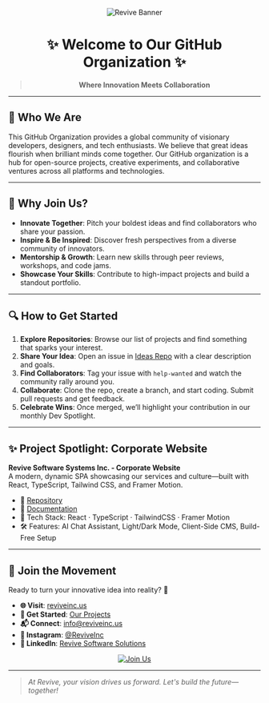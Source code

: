 <div align="center">

![Revive Banner](https://reviveinc.us/wp-content/uploads/2025/04/logo_2.png)

# ✨ Welcome to Our GitHub Organization ✨

> **Where Innovation Meets Collaboration**

</div>

---

## 🚀 Who We Are

This GitHub Organization provides a global community of visionary developers, designers, and tech enthusiasts. We believe that great ideas flourish when brilliant minds come together. Our GitHub organization is a hub for open-source projects, creative experiments, and collaborative ventures across all platforms and technologies.

---

## 🌟 Why Join Us?

- **Innovate Together**: Pitch your boldest ideas and find collaborators who share your passion.  
- **Inspire & Be Inspired**: Discover fresh perspectives from a diverse community of innovators.  
- **Mentorship & Growth**: Learn new skills through peer reviews, workshops, and code jams.  
- **Showcase Your Skills**: Contribute to high-impact projects and build a standout portfolio.  

---

## 🔍 How to Get Started

1. **Explore Repositories**: Browse our list of projects and find something that sparks your interest.  
2. **Share Your Idea**: Open an issue in [Ideas Repo](https://github.com/ReviveSoftwareSolutions/ideas) with a clear description and goals.  
3. **Find Collaborators**: Tag your issue with `help-wanted` and watch the community rally around you.  
4. **Collaborate**: Clone the repo, create a branch, and start coding. Submit pull requests and get feedback.  
5. **Celebrate Wins**: Once merged, we’ll highlight your contribution in our monthly Dev Spotlight.  

---

## ✨ Project Spotlight: Corporate Website

**Revive Software Systems Inc. - Corporate Website**  
A modern, dynamic SPA showcasing our services and culture—built with React, TypeScript, Tailwind CSS, and Framer Motion.

- 📂 [Repository](https://github.com/REVIVE-SOFTWARE-SYSTEMS-INC/revive-corporate-website)  
- 📝 [Documentation](https://github.com/REVIVE-SOFTWARE-SYSTEMS-INC/revive-corporate-website/blob/main/README.md)  
- 🔧 Tech Stack: React · TypeScript · TailwindCSS · Framer Motion  
- 🛠️ Features: AI Chat Assistant, Light/Dark Mode, Client-Side CMS, Build-Free Setup  

---

## 🤝 Join the Movement

Ready to turn your innovative idea into reality? 🚀

- **🌐 Visit**: [reviveinc.us](https://reviveinc.us/)  
- **🌱 Get Started**: [Our Projects](https://github.com/REVIVE-SOFTWARE-SYSTEMS-INC)  
- **📬 Connect**: [info@reviveinc.us](mailto:info@reviveinc.us)  
- **📸 Instagram**: [@ReviveInc](https://instagram.com/reviveinc)  
- **💼 LinkedIn**: [Revive Software Solutions](https://www.linkedin.com/company/revive-software-solutions)  

<div align="center">
  <a href="https://github.com/REVIVE-SOFTWARE-SYSTEMS-INC/join">
    <img src="https://img.shields.io/badge/Join%20Us-Let's%20Innovate!-ff4500?style=for-the-badge&logo=github" alt="Join Us">
  </a>
</div>

---

> _At Revive, your vision drives us forward. Let's build the future—together!_

